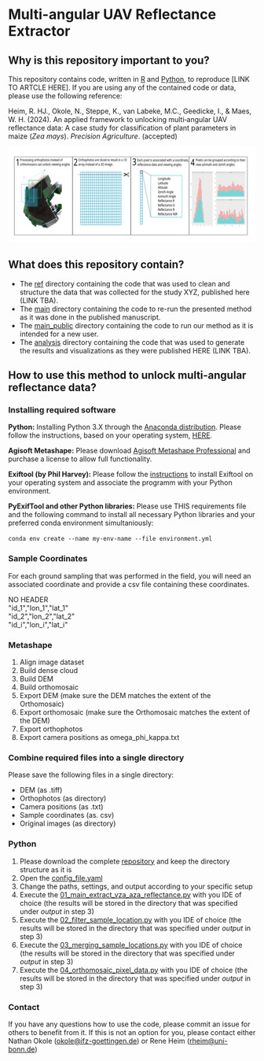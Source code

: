 # Multi-angular UAV Reflectance Extractor

## Why is this repository important to you?

This repository contains code, written in [R](https://www.r-project.org/) and [Python](https://www.python.org/), to reproduce [LINK TO ARTCLE HERE]. If you are using any of the contained code or data, please use the following reference:

Heim, R. HJ., Okole, N., Steppe, K., van Labeke, M.C., Geedicke, I., & Maes, W. H. (2024). An applied framework to unlocking multi‑angular UAV reflectance data: A case study for classification of plant parameters in maize (*Zea mays*). *Precision Agriculture*. (accepted)

![alt text](https://github.com/ReneHeim/proj_on_uav/blob/main/graphical_abstract.png)

## What does this repository contain?

- The [ref](https://github.com/ReneHeim/proj_on_uav/tree/main/ref) directory containing the code that was used to clean and structure the data that was collected for the study XYZ, published here (LINK TBA).
- The [main](https://github.com/ReneHeim/proj_on_uav/tree/main/main) directory containing the code to re-run the presented method as it was done in the published manuscript.
- The [main_public](https://github.com/ReneHeim/proj_on_uav/tree/main/main_public) directory containing the code to run our method as it is intended for a new user.
- The [analysis](https://github.com/ReneHeim/proj_on_uav/tree/main/analysis) directory containing the code that was used to generate the results and visualizations as they were published HERE (LINK TBA).

## How to use this method to unlock multi-angular reflectance data?

### Installing required software

**Python:** Installing Python 3.X through the [Anaconda distribution](https://professorkazarinoff.github.io/Problem-Solving-101-with-Python/01-What-is-Python/01.03-What-is-Anaconda/). Please follow the instructions, based on your operating system, [HERE](https://docs.anaconda.com/anaconda/install/index.html).

**Agisoft Metashape:** Please download [Agisoft Metashape Professional](https://www.agisoft.com/downloads/installer/) and purchase a license to allow full functionality.

**Exiftool (by Phil Harvey):** Please follow the [instructions](https://exiftool.org/install.html) to install Exiftool on your operating system and associate the programm with your Python environment.

**PyExifTool and other Python libraries:** Please use THIS requirements file and the following command to install all necessary Python libraries and your preferred conda environment simultaniously:

`conda env create --name my-env-name --file environment.yml`

### Sample Coordinates

For each ground sampling that was performed in the field, you will need an associated coordinate and provide a csv file containing these coordinates.

NO HEADER  
"id_1","lon_1","lat_1"  
"id_2","lon_2","lat_2"  
"id_i","lon_i","lat_i"

### Metashape

1. Align image dataset
2. Build dense cloud
3. Build DEM
4. Build orthomosaic
5. Export DEM (make sure the DEM matches the extent of the Orthomosaic)
6. Export orthomosaic (make sure the Orthomosaic matches the extent of the DEM)
7. Export orthophotos
8. Export camera positions as omega_phi_kappa.txt

### Combine required files into a single directory

Please save the following files in a single directory:

- DEM (as .tiff)
- Orthophotos (as directory)
- Camera positions (as .txt)
- Sample coordinates (as. csv)
- Original images (as directory)

### Python

1. Please download the complete [repository](https://github.com/ReneHeim/proj_on_uav) and keep the directory structure as it is
2. Open the [config_file.yaml](https://github.com/ReneHeim/proj_on_uav/blob/main/main_public/config_file.yaml)
3. Change the paths, settings, and output according to your specific setup
4. Execute the [01_main_extract_vza_aza_reflectance.py](https://github.com/ReneHeim/proj_on_uav/blob/main/main_public/01_main_extract_vza_aza_reflectance.py) with you IDE of choice (the results will be stored in the directory that was specified under *output* in step 3)
5. Execute the [02_filter_sample_location.py](https://github.com/ReneHeim/proj_on_uav/blob/main/main_public/02_filter_sample_location.py) with you IDE of choice (the results will be stored in the directory that was specified under *output* in step 3)
6. Execute the [03_merging_sample_locations.py](https://github.com/ReneHeim/proj_on_uav/blob/main/main_public/03_merging_sample_locations.py) with you IDE of choice (the results will be stored in the directory that was specified under *output* in step 3)
7. Execute the [04_orthomosaic_pixel_data.py](https://github.com/ReneHeim/proj_on_uav/blob/main/main_public/04_orthomosaic_pixel_data.py) with you IDE of choice (the results will be stored in the directory that was specified under *output* in step 3)

### Contact

If you have any questions how to use the code, please commit an issue for others to benefit from it. If this is not an option for you, please contact either Nathan Okole (okole@ifz-goettingen.de) or Rene Heim (rheim@uni-bonn.de)


```{tableofcontents}
```
